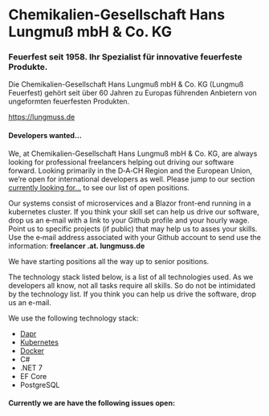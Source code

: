 # Chemikalien-Gesellschaft Hans Lungmuß mbH & Co. KG

### Feuerfest seit 1958. Ihr Spezialist für innovative feuerfeste Produkte.

Die Chemikalien-Gesellschaft Hans Lungmuß mbH & Co. KG (Lungmuß Feuerfest) gehört seit über 60 Jahren zu Europas führenden Anbietern von ungeformten feuerfesten Produkten.

https://lungmuss.de

#### Developers wanted...

We, at Chemikalien-Gesellschaft Hans Lungmuß mbH & Co. KG, are always looking for professional freelancers helping out driving our software forward. Looking primarily in the D‑A‑CH Region and the European Union, we’re open for international developers as well. Please jump to our section [currently looking for...](https://github.com/lungmuss/.github/issues?q=label%3Adeveloper-wanted) to see our list of open positions.

Our systems consist of microservices and a Blazor front-end running in a kubernetes cluster. If you think your skill set can help us drive our software, drop us an e‑mail with a link to your Github profile and your hourly wage. Point us to specific projects (if public) that may help us to asses your skills. Use the e‑mail address associated with your Github account to send use the information: **freelancer .at. lungmuss.de**

We have starting positions all the way up to senior positions.

The technology stack listed below, is a list of all technologies used. As we developers all know, not all tasks require all skills. So do not be intimidated by the technology list. If you think you can help us drive the software, drop us an e-mail.

We use the following technology stack:

- [Dapr](https://dapr.io)
- [Kubernetes](https://kubernetes.io)
- [Docker](https://www.docker.com/)
- C#
- .NET 7
- EF Core
- PostgreSQL

#### Currently we are have the following issues open:
